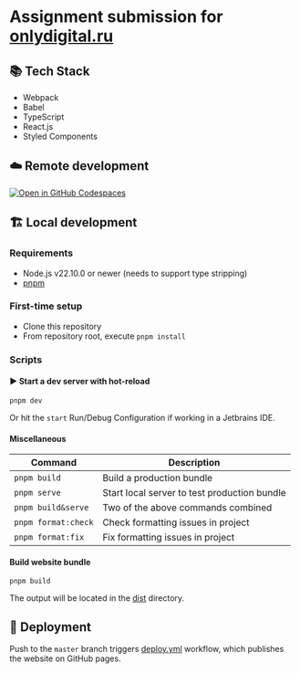 # Assignment submission for [onlydigital.ru](https://onlydigital.ru)

## 📚 Tech Stack

- Webpack
- Babel
- TypeScript
- React.js
- Styled Components

## ☁️ Remote development

[![Open in GitHub Codespaces](https://github.com/codespaces/badge.svg)](https://codespaces.new/arslan-charyyev/historic-dates)

## 🏗️ Local development

### Requirements

- Node.js v22.10.0 or newer (needs to support type stripping)
- [pnpm](https://pnpm.io/)

### First-time setup

- Clone this repository
- From repository root, execute `pnpm install`

### Scripts

#### ▶️ Start a dev server with hot-reload

```shell
pnpm dev
```

Or hit the `start` Run/Debug Configuration if working in a Jetbrains IDE.

#### Miscellaneous

| Command             | Description                                  |
|---------------------|----------------------------------------------|
| `pnpm build`        | Build a production bundle                    |
| `pnpm serve`        | Start local server to test production bundle |
| `pnpm build&serve`  | Two of the above commands combined           |
| `pnpm format:check` | Check formatting issues in project           |
| `pnpm format:fix`   | Fix formatting issues in project             |

#### Build website bundle

```shell
pnpm build
```

The output will be located in the [dist](./dist) directory.

## 🚀 Deployment

Push to the `master` branch triggers [deploy.yml](.github/workflows/deploy.yml) workflow,
which publishes the website on GitHub pages.
